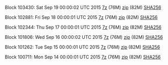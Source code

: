 Block 103430: Sat Sep 19 00:00:02 UTC 2015 [7z](https://transfer.sh/zPG2U/bootstrap.dat.20150919.7z) (76M) [zip](https://transfer.sh/EIolk/bootstrap.dat.20150919.zip) (82M) [SHA256](https://transfer.sh/xeJ7b/sha256.txt)

Block 102881: Fri Sep 18 00:00:01 UTC 2015 [7z](https://transfer.sh/1Ln38/bootstrap.dat.20150918.7z) (76M) [zip](https://transfer.sh/1g3UfH/bootstrap.dat.20150918.zip) (82M) [SHA256](https://transfer.sh/1dhSwC/sha256.txt)

Block 102344: Thu Sep 17 00:00:01 UTC 2015 [7z](https://transfer.sh/shELg/bootstrap.dat.20150917.7z) (76M) [zip](https://transfer.sh/F3YlA/bootstrap.dat.20150917.zip) (82M) [SHA256](https://transfer.sh/18pQyk/sha256.txt)

Block 101806: Wed Sep 16 00:00:02 UTC 2015 [7z](https://transfer.sh/qejXX/bootstrap.dat.20150916.7z) (76M) [zip](https://transfer.sh/URUjI/bootstrap.dat.20150916.zip) (82M) [SHA256](https://transfer.sh/edPHF/sha256.txt)

Block 101262: Tue Sep 15 00:00:01 UTC 2015 [7z](https://transfer.sh/oFxsf/bootstrap.dat.20150915.7z) (76M) [zip](https://transfer.sh/7YQHl/bootstrap.dat.20150915.zip) (82M) [SHA256](https://transfer.sh/9joCK/sha256.txt)

Block 100711: Mon Sep 14 00:00:01 UTC 2015 [7z](https://transfer.sh/CF9Z2/bootstrap.dat.20150914.7z) (76M) [zip](https://transfer.sh/1f3JyB/bootstrap.dat.20150914.zip) (82M) [SHA256](https://transfer.sh/KIjar/sha256.txt)
